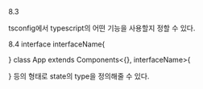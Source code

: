 8.3

tsconfig에서 typescript의 어떤 기능을 사용할지 정할 수 있다.

8.4
interface interfaceName{

}
class App extends Components<{}, interfaceName>{

}
등의 형태로 state의 type을 정의해줄 수 있다.
